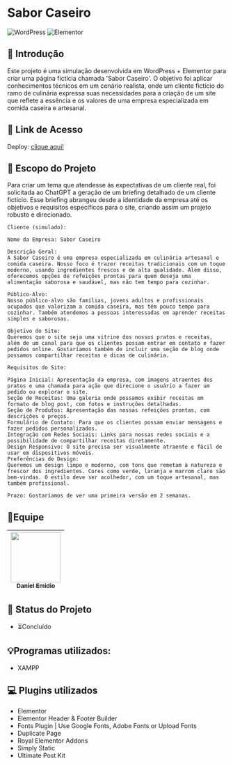 # Sabor Caseiro
![WordPress](https://img.shields.io/badge/WordPress-21759B.svg?style=for-the-badge&logo=WordPress&logoColor=white)
![Elementor](https://img.shields.io/badge/Elementor-92003B.svg?style=for-the-badge&logo=Elementor&logoColor=white)

## 📖 Introdução

Este projeto é uma simulação desenvolvida em WordPress + Elementor para criar uma página fictícia chamada 'Sabor Caseiro'. O objetivo foi aplicar conhecimentos técnicos em um cenário realista, onde um cliente fictício do ramo de culinária expressa suas necessidades para a criação de um site que reflete a essência e os valores de uma empresa especializada em comida caseira e artesanal.

## 🔗 Link de Acesso
Deploy: [clique aqui!](https://main--saborcaseiro.netlify.app/)

## 📝 Escopo do Projeto

Para criar um tema que atendesse às expectativas de um cliente real, foi solicitada ao ChatGPT a geração de um briefing detalhado de um cliente fictício. Esse briefing abrangeu desde a identidade da empresa até os objetivos e requisitos específicos para o site, criando assim um projeto robusto e direcionado.


```
Cliente (simulado):

Nome da Empresa: Sabor Caseiro

Descrição Geral:
A Sabor Caseiro é uma empresa especializada em culinária artesanal e comida caseira. Nosso foco é trazer receitas tradicionais com um toque moderno, usando ingredientes frescos e de alta qualidade. Além disso, oferecemos opções de refeições prontas para quem deseja uma alimentação saborosa e saudável, mas não tem tempo para cozinhar.

Público-Alvo:
Nosso público-alvo são famílias, jovens adultos e profissionais ocupados que valorizam a comida caseira, mas têm pouco tempo para cozinhar. Também atendemos a pessoas interessadas em aprender receitas simples e saborosas.

Objetivo do Site:
Queremos que o site seja uma vitrine dos nossos pratos e receitas, além de um canal para que os clientes possam entrar em contato e fazer pedidos online. Gostaríamos também de incluir uma seção de blog onde possamos compartilhar receitas e dicas de culinária.

Requisitos do Site:

Página Inicial: Apresentação da empresa, com imagens atraentes dos pratos e uma chamada para ação que direcione o usuário a fazer um pedido ou explorar o site.
Seção de Receitas: Uma galeria onde possamos exibir receitas em formato de blog post, com fotos e instruções detalhadas.
Seção de Produtos: Apresentação das nossas refeições prontas, com descrições e preços.
Formulário de Contato: Para que os clientes possam enviar mensagens e fazer pedidos personalizados.
Integração com Redes Sociais: Links para nossas redes sociais e a possibilidade de compartilhar receitas diretamente.
Design Responsivo: O site precisa ser visualmente atraente e fácil de usar em dispositivos móveis.
Preferências de Design:
Queremos um design limpo e moderno, com tons que remetam à natureza e frescor dos ingredientes. Cores como verde, laranja e marrom claro são bem-vindas. O estilo deve ser acolhedor, com um toque artesanal, mas também profissional.

Prazo: Gostaríamos de ver uma primeira versão em 2 semanas.
```

## 👥Equipe
| [<img src="https://avatars.githubusercontent.com/u/111311678?v=4" width=115><br><sub>Daniel Emidio</sub>](https://github.com/DanielEmidio1988) |
| :---: |

## 🧭 Status do Projeto
- ⏳Concluído

## 💡Programas utilizados:
- XAMPP

## 💻 Plugins utilizados
- Elementor
- Elementor Header & Footer Builder
- Fonts Plugin | Use Google Fonts, Adobe Fonts or Upload Fonts
- Duplicate Page
- Royal Elementor Addons
- Simply Static
- Ultimate Post Kit
